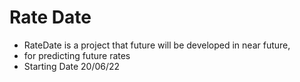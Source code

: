 # Rate Date
* RateDate is a project that future will be developed in near future,
* for predicting future rates 
* Starting Date 20/06/22
